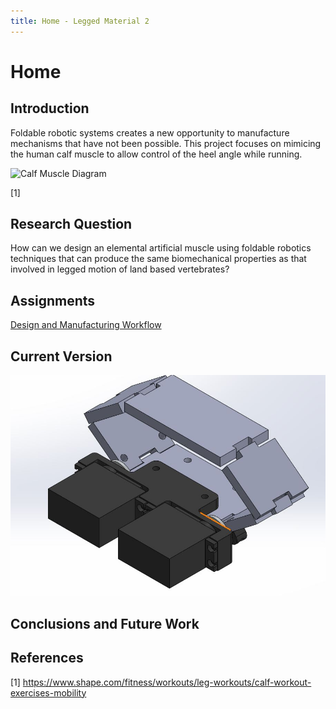 ```yaml
---
title: Home - Legged Material 2
---
```


# Home

## Introduction

Foldable robotic systems creates a new opportunity to manufacture mechanisms that have not been possible. This project focuses on mimicing the human calf muscle to allow control  of the heel angle while running.


![Calf Muscle Diagram](https://mobilephysiotherapyclinic.in/wp-content/uploads/2019/12/calf-m.jpg)

[1]

## Research Question

How can we design an elemental artificial muscle using foldable robotics techniques that can produce the same biomechanical properties as that involved in legged motion of land based vertebrates? 

## Assignments
[Design and Manufacturing Workflow]( /https://github.com/Afechter715/afechter.github.io/blob/d0802e0eb92aa8002f2f6bd64a3b55d7b1d7d84d/Design%20and%20Manufacturing%20Workflow.md/
)


## Current Version

![Sarrus Assembly ISO](https://github.com/Afechter715/afechter.github.io/blob/7b1ae661802cddd676c996c1eabc0275ba258873/Sarrus%20Assembly%20ISO.JPG)

## Conclusions and Future Work




## References
[1] https://www.shape.com/fitness/workouts/leg-workouts/calf-workout-exercises-mobility
